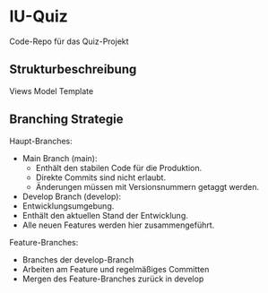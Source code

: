 # IU-Quiz
Code-Repo für das Quiz-Projekt

## Strukturbeschreibung

Views
Model
Template

## Branching Strategie

Haupt-Branches:
- Main Branch (main):
  - Enthält den stabilen Code für die Produktion.
  - Direkte Commits sind nicht erlaubt.
  - Änderungen müssen mit Versionsnummern getaggt werden.
- Develop Branch (develop):
-   Entwicklungsumgebung.
-   Enthält den aktuellen Stand der Entwicklung.
-   Alle neuen Features werden hier zusammengeführt.

Feature-Branches:
- Branches der develop-Branch
- Arbeiten am Feature und regelmäßiges Committen
- Mergen des Feature-Branches zurück in develop
